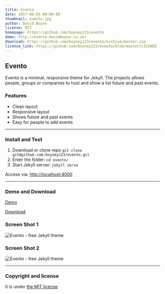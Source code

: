 ```yaml
---
title: Evento
date: 2017-06-03 00:00:00
thumbnail: evento.jpg
author: David Boyne
license: MIT
homepage: https://github.com/boyney123/evento
demo: http://evento.davidboyne.co.uk/
download: https://github.com/boyney123/evento/archive/master.zip
license_link: https://github.com/boyney123/evento/blob/master/LICENSE
---
```

## Evento

Evento is a minimal, responsive theme for Jekyll. The projects allows people, groups or companies to host and show a list future and past events.

### Features

* Clean layout
* Responsive layout
* Shows future and past events
* Easy for people to add events

---

### Install and Test

1. Download or clone repo `git clone git@github.com:boyney123/evento.git`
2. Enter the folder: `cd evento/`
4. Start Jekyll server: `jekyll serve`

Access via: [http://localhost:4000](http://localhost:4000)

---

### Demo and Download

[Demo](http://evento.davidboyne.co.uk)

[Download](https://github.com/boyney123/evento/archive/master.zip)

### Screen Shot 1
![Evento - free Jekyll theme](https://github.com/boyney123/evento/blob/master/screenshot.png?raw=true)
### Screen Shot 2
![Evento - free Jekyll theme](https://github.com/boyney123/evento/blob/master/screenshot2.png?raw=true)

---

### Copyright and license

It is under [the MIT license](/LICENSE).

